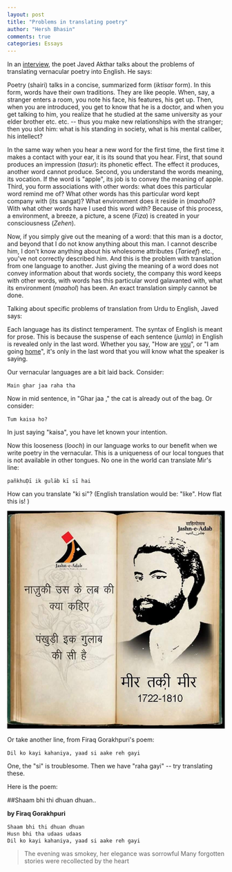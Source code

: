 ```yaml
---
layout: post
title: "Problems in translating poetry"
author: "Hersh Bhasin"
comments: true
categories: Essays
---
```




In an [interview](https://youtu.be/zoAh4khKSQA), the  poet Javed  Akthar talks about the problems of translating vernacular poetry into English. He says:

Poetry (shairi) talks  in a concise, summarized form (*iktisar* form). In this form, words have their own traditions. They are like people. When, say,  a stranger enters a room, you note his face, his features, his get up. Then, when you are introduced, you get to know that he is a doctor, and when you get talking to him, you realize that he studied at the same university as your elder brother etc. etc. -- thus you make new relationships with the stranger; then you slot him: what is his standing in society, what is his mental caliber, his intellect?

In the same way when you hear a new word for the first time, the first time it makes a contact with your ear, it is its sound that you hear. First, that sound produces an impression (*tasur*): its phonetic effect. The effect it produces, another word cannot produce. Second,  you understand the words meaning, its vocation. If the word is "apple", its job is to convey the meaning of apple. Third, you form associations with other words: what does this particular word remind me of? What other words has this particular word kept company with (its sangat)? What environment does it reside in (*maahol*)? With what other words have I used this word with? Because of this process, a environment, a breeze, a picture, a scene (*Fiza*) is created in your consciousness (*Zehen*).

Now, if you simply give out the meaning of a word: that this man is a doctor, and beyond that I do not know anything about this man. I cannot describe him, I don't know anything about his wholesome attributes (*Tarieef*) etc., you've not correctly described him. And this is the problem with translation from one language to another. Just giving the meaning of a word does not convey information about that words society, the company this word keeps with other words, with  words has this particular word galavanted with, what its environment (*maahol*) has been. An exact translation simply cannot be done.

Talking about specific problems of translation from Urdu to English, Javed says:

Each language has its distinct temperament. The syntax of English is meant for prose. This is because the suspense of each sentence (*jumla*) in English is revealed only in the last word. Whether you say, "How are <u>you</u>", or "I am going <u>home</u>", it's only in the last word that you will know what the speaker is saying.

Our vernacular languages are a bit laid back. Consider:

```
Main ghar jaa raha tha
```

Now in mid sentence, in "Ghar jaa ," the cat is already out of the bag. Or consider:

```
Tum kaisa ho?
```

In just saying "kaisa", you have let known your intention.

Now this looseness (*looch*) in our language works to our benefit when we write poetry in the vernacular. This is a uniqueness of our local tongues that is not available in other tongues. No one in the world can translate  Mir's line:

```
pañkhuḌī ik gulāb kī sī hai 
```

How can you translate "ki si"? (English translation would be: "like". How flat this is! )

![mir-pankhri-gulab](../assets/mir-pankhri-gulab.jpg)



Or take another line, from Firaq Gorakhpuri's poem:

```
Dil ko kayi kahaniya, yaad si aake reh gayi
```

One, the "si" is troublesome. Then we have "raha gayi" -- try translating these.

Here is the poem:

##Shaam bhi thi dhuan dhuan..

**by Firaq Gorakhpuri**

```
Shaam bhi thi dhuan dhuan
Husn bhi tha udaas udaas
Dil ko kayi kahaniya, yaad si aake reh gayi
```

> The evening was smokey, 
> her elegance was sorrowful
> Many forgotten stories were recollected by the heart

